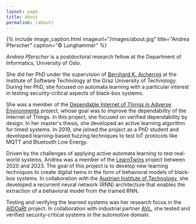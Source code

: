 ```yaml
---
layout: page
title: About
permalink: /about/
---
```


{% include image_caption.html imageurl="/images/about.jpg" title="Andrea Pferscher" caption="&copy; Lunghammer" %}

*Andrea Pferscher* is a postdoctoral research fellow at the Department of Informatics, University of Oslo.

She did her PhD under the supervision of [Bernhard K. Aichernig](https://aichernig.blogspot.com/) at the Institute of Software Technology at the Graz University of Technology. During her PhD, she focused on automata learning with a particular interest in testing security-critical aspects of black-box systems.

She was a member of the [Dependable Internet of Things in Adverse Environments](https://www.tugraz.at/projekte/dependable-things/) project, whose goal was to improve the dependability of the Internet of Things. In this project, she focused on verified dependability by design. In her master's thesis, she developed an active learning algorithm for timed systems. In 2019, she joined the project as a PhD student and developed learning-based fuzzing techniques to test IoT protocols like MQTT and Bluetooth Low Energy.

Driven by the challenges of applying active automata learning to test real-world systems, Andrea was a member of the [LearnTwins](https://learntwins.ist.tugraz.at/) project between 2020 and 2023. The goal of this project is to develop new learning techniques to create digital twins in the form of behavioral models of black-box systems. In collaboration with the [Austrian Institute of Technology](https://www.ait.ac.at/), she developed a recurrent neural network (RNN) architecture that enables the extraction of a behavioral model from the trained RNN.

Testing and verifying the learned systems was her research focus in the [AIDOaRt](https://www.aidoart.eu/) project. In collaboration with industrial partner [AVL](https://www.avl.com/), she tested and verified security-critical systems in the automotive domain. 